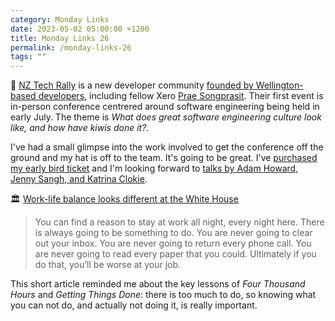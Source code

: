 ```yaml
---
category: Monday Links
date: 2023-05-02 05:00:00 +1200
title: Monday Links 26
permalink: /monday-links-26
tags: ""
---
```


🚀 [NZ Tech Rally](https://nztechrally.com/) is a new developer community [founded by Wellington-based developers](https://nztechrally.com/about/), including fellow Xero [Prae Songprasit](https://praesongprasit.com/). Their first event is in-person conference centrered around software engineering being held in early July. The theme is *What does great software engineering culture look like, and how have kiwis done it?*. 

I've had a small glimpse into the work involved to get the conference off the ground and my hat is off to the team. It's going to be great. I've [purchased my early bird ticket](https://nztechrally2023.lilregie.com/booking/attendees/new) and I'm looking forward to [talks by Adam Howard, Jenny Sangh, and Katrina Clokie](https://nztechrally.com/schedule/).

🏛️ [Work-life balance looks different at the White House](https://time.com/4631751/white-house-trump-obama-work-life-balance/) 

> You can find a reason to stay at work all night, every night here. There is always going to be something to do. You are never going to clear out your inbox. You are never going to return every phone call. You are never going to read every paper that you could. Ultimately if you do that, you’ll be worse at your job. 

This short article reminded me about the key lessons of *Four Thousand Hours* and *Getting Things Done*: there is too much to do, so knowing what you can not do, and actually not doing it, is really important.